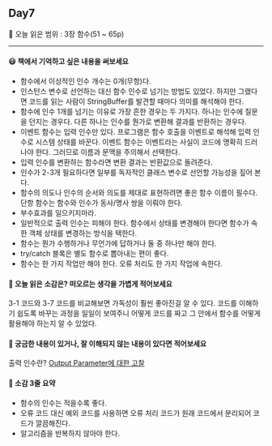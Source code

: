 ## Day7
🔖 오늘 읽은 범위 : 3장 함수(51 ~ 65p) 

---

#### 😃 책에서 기억하고 싶은 내용을 써보세요
- 함수에서 이상적인 인수 개수는 0개(무항)다.
- 인스턴스 변수로 선언하는 대신 함수 인수로 넘기는 방법도 있었다. 하지만 그랬다면 코드를 읽는 사람이 StringBuffer를 발견할 때마다 의미를 해석해야 한다.
- 함수에 인수 1개를 넘기는 이유로 가장 흔한 경우는 두 가지다. 하나는 인수에 질문을 던지는 경우다. 다른 하나는 인수를 뭔가로 변환해 결과를 반환하는 경우다.
- 이벤트 함수는 입력 인수만 있다. 프로그램은 함수 호출을 이벤트로 해석해 입력 인수로 시스템 상태를 바꾼다. 이벤트 함수는 이벤트라는 사실이 코드에 명확히 드러나야 한다. 그러므로 이름과 문맥을 주의해서 선택한다.
- 입력 인수를 변환하는 함수라면 변환 결과는 반환값으로 돌려준다.
- 인수가 2-3개 필요하다면 일부를 독자적인 클래스 변수로 선언할 가능성을 짚어 본다.
- 함수의 의도나 인수의 순서와 의도를 제대로 표현하려면 좋은 함수 이름이 필수다. 단항 함수는 함수와 인수가 동사/명사 쌍을 이뤄야 한다.
- 부수효과를 일으키지마라.
- 일반적으로 출력 인수는 피해야 한다. 함수에서 상태를 변경해야 한다면 함수가 속한 객체 상태를 변경하는 방식을 택한다.
- 함수는 뭔가 수행하거나 무언가에 답하거나 둘 중 하나만 해야 한다.
- try/catch 블록은 별도 함수로 뽑아내는 편이 좋다.
- 함수는 한 가지 작업만 해야 한다. 오류 처리도 한 가지 작업에 속한다.

#### 🤔 오늘 읽은 소감은? 떠오르는 생각을 가볍게 적어보세요
3-1 코드와 3-7 코드를 비교해보면 가독성이 훨씬 좋아진걸 알 수 있다. 코드를 이해하기 쉽도록 바꾸는 과정을 일일이 보여주니 어떻게 코드를 짜고 그 안에서 함수를 어떻게 활용해야 하는지 알 수 있었다. 

#### 🔎 궁금한 내용이 있거나, 잘 이해되지 않는 내용이 있다면 적어보세요 
출력 인수란? [Output Parameter에 대한 고찰](https://velog.io/@sansam202/Output-Parameter%EC%97%90-%EB%8C%80%ED%95%9C-%EA%B3%A0%EC%B0%B0)

#### 📝 소감 3줄 요약
- 함수의 인수는 적을수록 좋다.
- 오류 코드 대신 예외 코드를 사용하면 오류 처리 코드가 원래 코드에서 분리되어 코드가 깔끔해진다.
- 알고리즘을 반복하지 않아야 한다.
